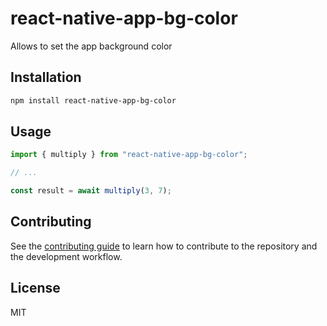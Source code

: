 # react-native-app-bg-color

Allows to set the app background color

## Installation

```sh
npm install react-native-app-bg-color
```

## Usage

```js
import { multiply } from "react-native-app-bg-color";

// ...

const result = await multiply(3, 7);
```

## Contributing

See the [contributing guide](CONTRIBUTING.md) to learn how to contribute to the repository and the development workflow.

## License

MIT
